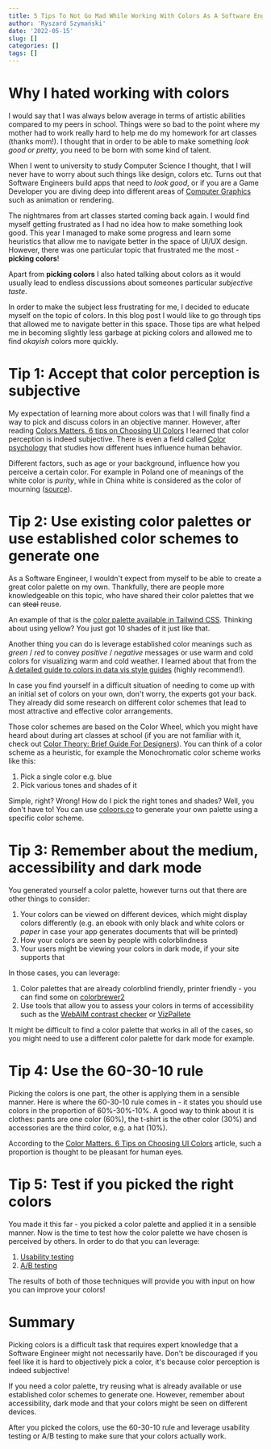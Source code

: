 ```yaml
---
title: 5 Tips To Not Go Mad While Working With Colors As A Software Engineer
author: 'Ryszard Szymański'
date: '2022-05-15'
slug: []
categories: []
tags: []
---
```


# Why I hated working with colors
I would say that I was always below average in terms of artistic abilities compared to my peers in school. Things were so bad to the point where my mother had to work really hard to help me do my homework for art classes (thanks mom!). I thought that in order to be able to make something *look good or pretty*, you need to be born with some kind of talent.

When I went to university to study Computer Science I thought, that I will never have to worry about such things like design, colors etc. Turns out that Software Engineers build apps that need to *look good*, or if you are a Game Developer you  are diving deep into different areas of [Computer Graphics](https://en.wikipedia.org/wiki/Computer_graphics_(computer_science)) such as animation or rendering.

The nightmares from art classes started coming back again. I would find myself getting frustrated as I had no idea how to make something look good. This year I managed to make some progress and learn some heuristics that allow me to navigate better in the space of UI/UX design. However, there was one particular topic that frustrated me the most - **picking colors**!

Apart from **picking colors** I also hated talking about colors as it would usually lead to endless discussions about someones particular *subjective taste*.

In order to make the subject less frustrating for me, I decided to educate myself on the topic of colors. In this blog post I would like to go through tips that allowed me to navigate better in this space. Those tips are what helped me in becoming slightly less garbage at picking colors and allowed me to find *okayish* colors more quickly.

# Tip 1: Accept that color perception is subjective
My expectation of learning more about colors was that I will finally find a way to pick and discuss colors in an objective manner. However, after reading [Colors Matters. 6 tips on Choosing UI Colors](https://blog.tubikstudio.com/color-matters-6-tips-on-choosing-ui-colors/) I learned that color perception is indeed subjective. There is even a field called [Color psychology](https://en.wikipedia.org/wiki/Color_psychology) that studies how different hues influence human behavior.

Different factors, such as age or your background, influence how you perceive a certain color. For example in Poland one of meanings of the white color is *purity*, while in China white is considered as the color of mourning ([source](https://en.wikipedia.org/wiki/Color_in_Chinese_culture)).

# Tip 2: Use existing color palettes or use established color schemes to generate one
As a Software Engineer, I wouldn't expect from myself to be able to create a great color palette on my own. Thankfully, there are people more knowledgeable on this topic, who have shared their color palettes that we can ~~steal~~ reuse.

An example of that is the [color palette available in Tailwind CSS](https://tailwindcss.com/docs/customizing-colors). Thinking about using yellow? You just got 10 shades of it just like that.

Another thing you can do is leverage established color meanings such as *green* / *red* to convey *positive* / *negative* messages or use warm and cold colors for visualizing warm and cold weather. I learned about that from the [A detailed guide to colors in data vis style guides](https://blog.datawrapper.de/colors-for-data-vis-style-guides/) (highly recommend!).

In case you find yourself in a difficult situation of needing to come up with an initial set of colors on your own, don't worry, the experts got your back. They already did some research on different color schemes that lead to most attractive and effective color arrangements. 

Those color schemes are based on the Color Wheel, which you might have heard about during art classes at school (if you are not familiar with it, check out [Color Theory: Brief Guide For Designers](https://blog.tubikstudio.com/color-theory-brief-guide-for-designers/)). You can think of a color scheme as a heuristic, for example the Monochromatic color scheme works like this:

1. Pick a single color e.g. blue
2. Pick various tones and shades of it

Simple, right? Wrong! How do I pick the right tones and shades? Well, you don't have to! You can use [coloors.co](https://coolors.co) to generate your own palette using a specific color scheme.


# Tip 3: Remember about the medium, accessibility and dark mode
You generated yourself a color palette, however turns out that there are other things to consider:

1. Your colors can be viewed on different devices, which might display colors differently (e.g. an ebook with only black and white colors or *paper* in case your app generates documents that will be printed)
2. How your colors are seen by people with colorblindness
3. Your users might be viewing your colors in dark mode, if your site supports that

In those cases, you can leverage:
1. Color palettes that are already colorblind friendly, printer friendly - you can find some on [colorbrewer2](https://colorbrewer2.org)
2. Use tools that allow you to assess your colors in terms of accessibility such as the [WebAIM contrast checker](https://webaim.org/resources/contrastchecker/) or [VizPallete](https://projects.susielu.com/)

It might be difficult to find a color palette that works in all of the cases, so you might need to use a different color palette for dark mode for example.

# Tip 4: Use the 60-30-10 rule
Picking the colors is one part, the other is applying them in a sensible manner. Here is where the 60-30-10 rule comes in - it states you should use colors in the proportion of 60%-30%-10%. A good way to think about it is clothes: pants are one color (60%), the t-shirt is the other color (30%) and accessories are the third color, e.g. a hat (10%).

According to the [Color Matters. 6 Tips on Choosing UI Colors](https://blog.tubikstudio.com/color-matters-6-tips-on-choosing-ui-colors/) article, such a proportion is thought to be pleasant for human eyes.

# Tip 5: Test if you picked the right colors
You made it this far - you picked a color palette and applied it in a sensible manner. Now is the time to test how the color palette we have chosen is perceived by others. In order to do that you can leverage:

1. [Usability testing](https://en.wikipedia.org/wiki/Usability_testing)
2. [A/B testing](https://en.wikipedia.org/wiki/A/B_testing)

The results of both of those techniques will provide you with input on how you can improve your colors!

# Summary
Picking colors is a difficult task that requires expert knowledge that a Software Engineer might not necessarily have. Don't be discouraged if you feel like it is hard to objectively pick a color, it's because color perception is indeed subjective! 

If you need a color palette, try reusing what is already available or use established color schemes to generate one. However, remember about accessibility, dark mode and that your colors might be seen on different devices.

After you picked the colors, use the 60-30-10 rule and leverage usability testing or A/B testing to make sure that your colors actually work.